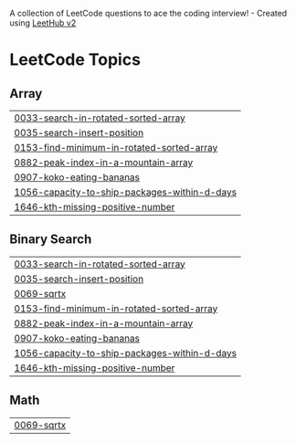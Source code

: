 A collection of LeetCode questions to ace the coding interview! - Created using [LeetHub v2](https://github.com/arunbhardwaj/LeetHub-2.0)
<!---LeetCode Topics Start-->
# LeetCode Topics
## Array
|  |
| ------- |
| [0033-search-in-rotated-sorted-array](https://github.com/DevSarveshX/leetcode-solutions/tree/master/0033-search-in-rotated-sorted-array) |
| [0035-search-insert-position](https://github.com/DevSarveshX/leetcode-solutions/tree/master/0035-search-insert-position) |
| [0153-find-minimum-in-rotated-sorted-array](https://github.com/DevSarveshX/leetcode-solutions/tree/master/0153-find-minimum-in-rotated-sorted-array) |
| [0882-peak-index-in-a-mountain-array](https://github.com/DevSarveshX/leetcode-solutions/tree/master/0882-peak-index-in-a-mountain-array) |
| [0907-koko-eating-bananas](https://github.com/DevSarveshX/leetcode-solutions/tree/master/0907-koko-eating-bananas) |
| [1056-capacity-to-ship-packages-within-d-days](https://github.com/DevSarveshX/leetcode-solutions/tree/master/1056-capacity-to-ship-packages-within-d-days) |
| [1646-kth-missing-positive-number](https://github.com/DevSarveshX/leetcode-solutions/tree/master/1646-kth-missing-positive-number) |
## Binary Search
|  |
| ------- |
| [0033-search-in-rotated-sorted-array](https://github.com/DevSarveshX/leetcode-solutions/tree/master/0033-search-in-rotated-sorted-array) |
| [0035-search-insert-position](https://github.com/DevSarveshX/leetcode-solutions/tree/master/0035-search-insert-position) |
| [0069-sqrtx](https://github.com/DevSarveshX/leetcode-solutions/tree/master/0069-sqrtx) |
| [0153-find-minimum-in-rotated-sorted-array](https://github.com/DevSarveshX/leetcode-solutions/tree/master/0153-find-minimum-in-rotated-sorted-array) |
| [0882-peak-index-in-a-mountain-array](https://github.com/DevSarveshX/leetcode-solutions/tree/master/0882-peak-index-in-a-mountain-array) |
| [0907-koko-eating-bananas](https://github.com/DevSarveshX/leetcode-solutions/tree/master/0907-koko-eating-bananas) |
| [1056-capacity-to-ship-packages-within-d-days](https://github.com/DevSarveshX/leetcode-solutions/tree/master/1056-capacity-to-ship-packages-within-d-days) |
| [1646-kth-missing-positive-number](https://github.com/DevSarveshX/leetcode-solutions/tree/master/1646-kth-missing-positive-number) |
## Math
|  |
| ------- |
| [0069-sqrtx](https://github.com/DevSarveshX/leetcode-solutions/tree/master/0069-sqrtx) |
<!---LeetCode Topics End-->